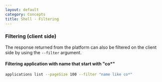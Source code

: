 ```yaml
---
layout: default
category: Concepts
title: Shell - Filtering
---
```


### Filtering (client side)

The response returned from the platform can also be filtered on the client side by using the `--filter` argument.

#### Filtering application with name that start with "co*"

```sh
applications list --pageSize 100 --filter "name like co*"
```
